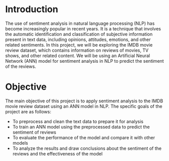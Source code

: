 # Introduction

The use of sentiment analysis in natural language processing (NLP) has become increasingly popular in recent years. It is a technique that involves the automatic identification and classification of subjective information present in text data, including opinions, attitudes, emotions, and other related sentiments. In this project, we will be exploring the IMDB movie review dataset, which contains information on reviews of movies, TV shows, and other related content. We will be using an Artificial Neural Network (ANN) model for sentiment analysis in NLP to predict the sentiment of the reviews.

# Objective
The main objective of this project is to apply sentiment analysis to the IMDB movie review dataset using an ANN model in NLP. The specific goals of the project are as follows:

- To preprocess and clean the text data to prepare it for analysis
- To train an ANN model using the preprocessed data to predict the sentiment of reviews
- To evaluate the performance of the model and compare it with other models
- To analyze the results and draw conclusions about the sentiment of the reviews and the effectiveness of the model